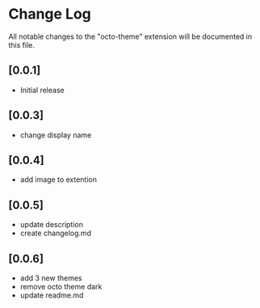 # Change Log

All notable changes to the "octo-theme" extension will be documented in this file.

## [0.0.1]

- Initial release

## [0.0.3]

- change display name

## [0.0.4]

- add image to extention

## [0.0.5]

- update description
- create changelog.md

## [0.0.6]

- add 3 new themes
- remove octo theme dark
- update readme.md
